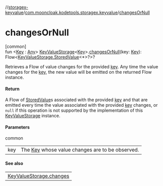 //[storagex-keyvalue](../../index.md)/[com.mooncloak.kodetools.storagex.keyvalue](index.md)/[changesOrNull](changes-or-null.md)

# changesOrNull

[common]\
fun &lt;[Key](changes-or-null.md) : [Any](https://kotlinlang.org/api/latest/jvm/stdlib/kotlin/-any/index.html)&gt; [KeyValueStorage](-key-value-storage/index.md)&lt;[Key](changes-or-null.md)&gt;.[changesOrNull](changes-or-null.md)(key: [Key](changes-or-null.md)): Flow&lt;[KeyValueStorage.StoredValue](-key-value-storage/-stored-value/index.md)&lt;*&gt;?&gt;?

Retrieves a Flow of value changes for the provided [key](changes-or-null.md). Any time the value changes for the [key](changes-or-null.md), the new value will be emitted on the returned Flow instance.

#### Return

A Flow of [StoredValue](-key-value-storage/-stored-value/index.md)s associated with the provided [key](changes-or-null.md) and that are emitted every time the value associated with the provided [key](changes-or-null.md) changes, or `null` if this operation is not supported by the implementation of this [KeyValueStorage](-key-value-storage/index.md) instance.

#### Parameters

common

| | |
|---|---|
| key | The [Key](changes-or-null.md) whose value changes are to be observed. |

#### See also

| |
|---|
| [KeyValueStorage.changes](-key-value-storage/changes.md) |
